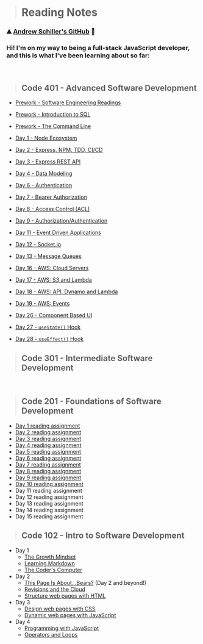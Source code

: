 > # Reading Notes

### ⛰️ [Andrew Schiller's GitHub](https://github.com/schillerandrew) 🌲

### Hi! I'm on my way to being a full-stack JavaScript developer, and this is what I've been learning about so far:

&nbsp;

> ## Code 401 - Advanced Software Development

- [Prework - Software Engineering Readings](https://schillerandrew.github.io/reading-notes/prework-engineering)
- [Prework - Introduction to SQL](https://schillerandrew.github.io/reading-notes/prework-sql/prework-sql)
- [Prework - The Command Line](https://schillerandrew.github.io/reading-notes/prework-terminal)

- [Day 1 - Node Ecosystem](https://schillerandrew.github.io/reading-notes/read01)
- [Day 2 - Express, NPM, TDD, CI/CD](https://schillerandrew.github.io/reading-notes/read02)
- [Day 3 - Express REST API](https://schillerandrew.github.io/reading-notes/read03)
- [Day 4 - Data Modeling](https://schillerandrew.github.io/reading-notes/read04)
- [Day 6 - Authentication](https://schillerandrew.github.io/reading-notes/read06)
- [Day 7 - Bearer Authorization](https://schillerandrew.github.io/reading-notes/read07)
- [Day 8 - Access Control (ACL)](https://schillerandrew.github.io/reading-notes/read08)
- [Day 9 - Authorization/Authentication](https://schillerandrew.github.io/reading-notes/read09)
- [Day 11 - Event Driven Applications](https://schillerandrew.github.io/reading-notes/read11)
- [Day 12 - Socket.io](https://schillerandrew.github.io/reading-notes/read12)
- [Day 13 - Message Queues](https://schillerandrew.github.io/reading-notes/read13)
- [Day 16 - AWS: Cloud Servers](https://schillerandrew.github.io/reading-notes/read16)
- [Day 17 - AWS: S3 and Lambda](https://schillerandrew.github.io/reading-notes/read17)
- [Day 18 - AWS: API, Dynamo and Lambda](https://schillerandrew.github.io/reading-notes/read18)
- [Day 19 - AWS: Events](https://schillerandrew.github.io/reading-notes/read19)
- [Day 26 - Component Based UI](https://schillerandrew.github.io/reading-notes/read26)
- [Day 27 - `useState()` Hook](https://schillerandrew.github.io/reading-notes/read27)
- [Day 28 - `useEffect()` Hook](https://schillerandrew.github.io/reading-notes/read28)

> ## Code 301 - Intermediate Software Development

&nbsp;

> ## Code 201 - Foundations of Software Development

- [Day 1 reading assignment](https://schillerandrew.github.io/reading-notes/class-01)
- [Day 2 reading assignment](https://schillerandrew.github.io/reading-notes/class-02)
- [Day 3 reading assignment](https://schillerandrew.github.io/reading-notes/class-03)
- [Day 4 reading assignment](https://schillerandrew.github.io/reading-notes/class-04)
- [Day 5 reading assignment](https://schillerandrew.github.io/reading-notes/class-05)
- [Day 6 reading assignment](https://schillerandrew.github.io/reading-notes/class-06)
- [Day 7 reading assignment](https://schillerandrew.github.io/reading-notes/class-07)
- [Day 8 reading assignment](https://schillerandrew.github.io/reading-notes/class-08)
- [Day 9 reading assignment](https://schillerandrew.github.io/reading-notes/class-09)
- [Day 10 reading assignment](https://schillerandrew.github.io/reading-notes/class-10)
- Day 11 reading assignment
- Day 12 reading assignment
- Day 13 reading assignment
- Day 14 reading assignment
- Day 15 reading assignment

> ## Code 102 - Intro to Software Development

- Day 1
  - [The Growth Mindset](https://schillerandrew.github.io/reading-notes/growth-mindset)
  - [Learning Markdown](https://schillerandrew.github.io/reading-notes/01read-learning-markdown)
  - [The Coder's Computer](https://schillerandrew.github.io/reading-notes/02read-coders-computer)
- Day 2
  - [This Page Is About...Bears?](https://schillerandrew.github.io/04-lab-wireframing/index.html) (Day 2 and beyond!)
  - [Revisions and the Cloud](https://schillerandrew.github.io/reading-notes/03read-revisions-cloud)
  - [Structure web pages with HTML](https://schillerandrew.github.io/reading-notes/04read-structure-pages)
- Day 3
  - [Design web pages with CSS](05read-design-css)
  - [Dynamic web pages with JavaScript](06read-dynamic-javascript)
- Day 4
  - [Programming with JavaScript](07read-programming-js)
  - [Operators and Loops](08read-operators-loops)
